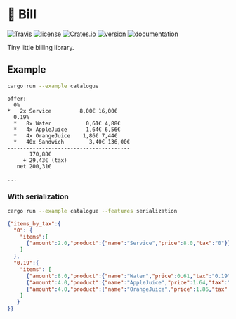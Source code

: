 # 💸 Bill

[![Travis](https://img.shields.io/travis/hoodie/bill-rs.svg)](https://travis-ci.org/hoodie/bill-rs/)
[![license](https://img.shields.io/crates/l/bill.svg)](https://crates.io/crates/bill/)
[![Crates.io](https://img.shields.io/crates/d/bill.svg)](https://crates.io/crates/bill)
[![version](https://img.shields.io/crates/v/bill.svg)](https://crates.io/crates/bill/)
[![documentation](https://docs.rs/bill/badge.svg)](https://docs.rs/bill/)

Tiny little billing library.


## Example

```bash
cargo run --example catalogue
```

```
offer:
  0%
*   2x Service         8,00€ 16,00€
  0.19%
  *   8x Water           0,61€ 4,88€
  *   4x AppleJuice      1,64€ 6,56€
  *   4x OrangeJuice    1,86€ 7,44€
  *   40x Sandwich        3,40€ 136,00€
---------------------------------------
       170,88€
     + 29,43€ (tax)
   net 200,31€

...
```

### With serialization

```bash
cargo run --example catalogue --features serialization
```

```json
{"items_by_tax":{
  "0": {
    "items":[
      {"amount":2.0,"product":{"name":"Service","price":8.0,"tax":"0"}}
    ]
  },
  "0.19":{
    "items": [
      {"amount":8.0,"product":{"name":"Water","price":0.61,"tax":"0.19"}},
      {"amount":4.0,"product":{"name":"AppleJuice","price":1.64,"tax":"0.19"}},
      {"amount":4.0,"product":{"name":"OrangeJuice","price":1.86,"tax":"0.19"}},{"amount":40.0,"product":{"name":"Sandwich","price":3.4,"tax":"0.19"}}
    ]
   }
}}
```

